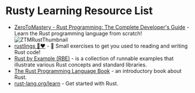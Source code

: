 # Rusty Learning Resource List
- [ZeroToMastery - Rust Programming: The Complete Developer's Guide](https://zerotomastery.io/courses/learn-rust/) - Learn the Rust programming language from scratch!
![ZTMRustThumbnail](https://images.ctfassets.net/aq13lwl6616q/2Suf3pyuUdK6bxjR5jcaSE/4b9f3f86834a3ce65d1c83e3a11c8dcd/rust_programming_zero_to_mastery.png?w=800&h=450&q=50&fm=png)
- [rustlings 🦀❤️](https://github.com/rust-lang/rustlings) - 🦀 Small exercises to get you used to reading and writing Rust code!
- [Rust by Example (RBE)](https://doc.rust-lang.org/stable/rust-by-example/) - is a collection of runnable examples that illustrate various Rust concepts and standard libraries. 
- [The Rust Programming Language Book](https://doc.rust-lang.org/stable/book/) - an introductory book about Rust.
- [rust-lang.org/learn](https://www.rust-lang.org/learn) - Get started with Rust.